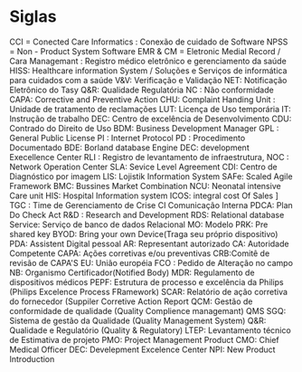 # Siglas

CCI = Conected Care Informatics : Conexão de cuidado de Software
NPSS = Non - Product System Software
EMR & CM  = Eletronic Medial Record / Cara Managemant  : Registro médico eletrônico  e gerenciamento da saúde
HISS:  Healthcare information System / Soluções e Serviços de informática para cuidados com a saúde
V&V: Verificação e Validação 
NET: Notificação Eletrônico do Tasy 
Q&R:  Qualidade Regulatória
NC : Não conformidade
CAPA:  Corrective and Preventive Action 
CHU: Complaint Handing Unit : Unidade de tratamento de reclamações
LUT: Licença de Uso temporária
IT: Instrução de trabalho
DEC: Centro de excelência de Desenvolvimento
CDU: Contrado do Direito de Uso
BDM: Business Development Manager
GPL : General Public License
PI : Internet Protocol
PD  : Procedimento Documentado
BDE: Borland database Engine
DEC: development Execellence Center
RLI : Registro de levantamento de infraestrutura, 
NOC : Network Operation Center
SLA: Sevice Level Agreement
CDI: Centro de Diagnóstico por imagem 
LIS: Lojistik Information System
SAFe: Scaled Agile Framework
BMC: Bussines Market Combination 
NCU: Neonatal intensive Care unit 
HIS: Hospital Information system
ICOS: integral  cost Of Sales ]
TGC : Time de Gerenciamento de Crise
CI Comunicação Interna 
PDCA: Plan Do Check Act
R&D : Research and Development
RDS: Relational database Service: Serviço de banco de dados Relacional
MO: Modelo
PRK: Pre shared key
BYOD: Bring your own Device(Traga seu próprio dispositivo)
PDA: Assistent Digital pessoal
AR: Representant autorizado
CA: Autoridade Competente
CAPA: Ações corretivas e/ou preventivas
CRB:Comitê de revisão de CAPA'S
EU: União européia 
FCO : Pedido de Alteração no campo
NB: Organismo Certificador(Notified Body)
MDR: Regulamento de dispositivos médicos 
PEPF: Estrutura de processo e excelência da Philips (Philips Excelence Process FRamework)
SCAR: Relatório de ação corretiva do fornecedor (Suppiler Corretive Action Report
QCM: Gestão de conformidade de qualidade (Quality Complience managemant)
QMS SGQ: Sistema de gestão da Qualidade (Quality Management System)
Q&R: Qualidade e Regulatório (Quality & Regulatory)
LTEP: Levantamento técnico de Estimativa de projeto
PMO: Project Management Product 
CMO: Chief Medical Officer
DEC: Develepment Excelence Center
NPI: New Product Introduction


